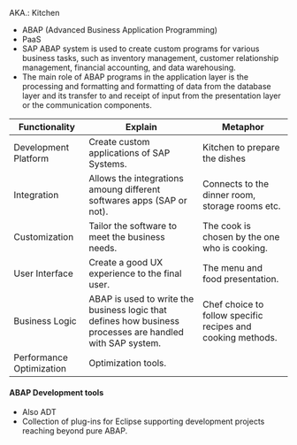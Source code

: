 AKA.: Kitchen  

- ABAP (Advanced Business Application Programming)
- PaaS 
- SAP ABAP system is used to create custom programs for various business tasks, such as inventory management, customer relationship management, financial accounting, and data warehousing. 
- The main role of ABAP programs in the application layer is the processing and formatting and formatting of data from the database layer and its transfer to and receipt of input from the presentation layer or the communication components. 


| Functionality            | Explain                                                                                                   | Metaphor                                                    |
| ------------------------ | --------------------------------------------------------------------------------------------------------- | ----------------------------------------------------------- |
| Development Platform     | Create custom applications of SAP Systems.                                                                | Kitchen to prepare the dishes                               |
| Integration              | Allows the integrations amoung different softwares apps (SAP or not).                                     | Connects to the dinner room, storage rooms etc.             |
| Customization            | Tailor the software to meet the business needs.                                                           | The cook is chosen by the one who is cooking.               |
| User Interface           | Create a good UX experience to the final user.                                                            | The menu and food presentation.                             |
| Business Logic           | ABAP is used to write the business logic that defines how business processes are handled with SAP system. | Chef choice to follow specific recipes and cooking methods. |
| Performance Optimization | Optimization tools.                                                                                       |                                                             |


#### ABAP Development tools 
* Also ADT 
* Collection of plug-ins for Eclipse supporting development projects reaching beyond pure ABAP. 


